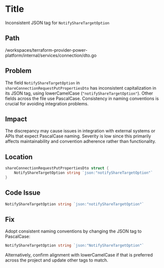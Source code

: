 # Title

Inconsistent JSON tag for `NotifyShareTargetOption`

## Path

/workspaces/terraform-provider-power-platform/internal/services/connection/dto.go

## Problem

The field `NotifyShareTargetOption` in `shareConnectionRequestPutPropertiesDto` has inconsistent capitalization in its JSON tag, using lowerCamelCase (`"notifyShareTargetOption"`). Other fields across the file use PascalCase. Consistency in naming conventions is crucial for avoiding integration problems.

## Impact

The discrepancy may cause issues in integration with external systems or APIs that expect PascalCase naming. Severity is low since this primarily affects maintainability and convention adherence rather than functionality.

## Location

```go
shareConnectionRequestPutPropertiesDto struct {
    NotifyShareTargetOption string `json:"notifyShareTargetOption"`
}
```

## Code Issue

```go
NotifyShareTargetOption string `json:"notifyShareTargetOption"`
```

## Fix

Adopt consistent naming conventions by changing the JSON tag to PascalCase:

```go
NotifyShareTargetOption string `json:"NotifyShareTargetOption"`
```

Alternatively, confirm alignment with lowerCamelCase if that is preferred across the project and update other tags to match.